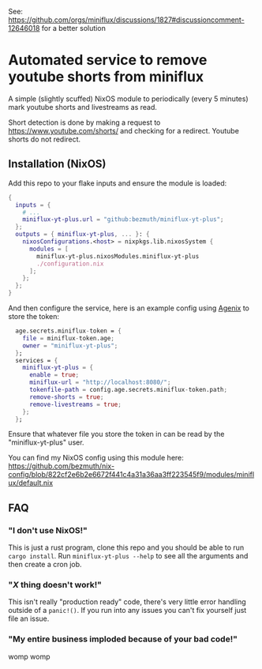 See: https://github.com/orgs/miniflux/discussions/1827#discussioncomment-12646018 for a better solution
# Automated service to remove youtube shorts from miniflux
A simple (slightly scuffed) NixOS module to periodically (every 5 minutes) mark youtube shorts and livestreams as read.

Short detection is done by making a request to https://www.youtube.com/shorts/<videoid> and checking for a redirect. Youtube shorts do not redirect.
## Installation (NixOS)
Add this repo to your flake inputs and ensure the module is loaded:
```nix
{
  inputs = {
    # ...
    miniflux-yt-plus.url = "github:bezmuth/miniflux-yt-plus";
  };
  outputs = { miniflux-yt-plus, ... }: {
    nixosConfigurations.<host> = nixpkgs.lib.nixosSystem {
      modules = [
        miniflux-yt-plus.nixosModules.miniflux-yt-plus
        ./configuration.nix
      ];
    };
  };
}
```
And then configure the service, here is an example config using [Agenix](https://github.com/ryantm/agenix) to store the token:
```nix
  age.secrets.miniflux-token = {
    file = miniflux-token.age;
    owner = "miniflux-yt-plus";
  };
  services = {
    miniflux-yt-plus = {
      enable = true;
      miniflux-url = "http://localhost:8080/";
      tokenfile-path = config.age.secrets.miniflux-token.path;
      remove-shorts = true;
      remove-livestreams = true;
    };
  };
```
Ensure that whatever file you store the token in can be read by the "miniflux-yt-plus" user.

You can find my NixOS config using this module here: https://github.com/bezmuth/nix-config/blob/822cf2e6b2e6672f441c4a31a36aa3ff223545f9/modules/miniflux/default.nix
## FAQ
### "I don't use NixOS!"
This is just a rust program, clone this repo and you should be able to run `cargo install`. Run `miniflux-yt-plus --help` to see all the arguments and then create a cron job.
### "*X* thing doesn't work!"
This isn't really "production ready" code, there's very little error handling outside of a `panic!()`. If you run into any issues you can't fix yourself just file an issue.
### "My entire business imploded because of your bad code!"
womp womp
